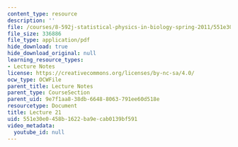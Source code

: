 ```yaml
---
content_type: resource
description: ''
file: /courses/8-592j-statistical-physics-in-biology-spring-2011/551e30e0458b1622ba9ecab0139bf591_MIT8_592JS11_lec21.pdf
file_size: 336886
file_type: application/pdf
hide_download: true
hide_download_original: null
learning_resource_types:
- Lecture Notes
license: https://creativecommons.org/licenses/by-nc-sa/4.0/
ocw_type: OCWFile
parent_title: Lecture Notes
parent_type: CourseSection
parent_uid: 9e7f1aa8-38db-6648-8063-791ee60d518e
resourcetype: Document
title: Lecture 21
uid: 551e30e0-458b-1622-ba9e-cab0139bf591
video_metadata:
  youtube_id: null
---
```

